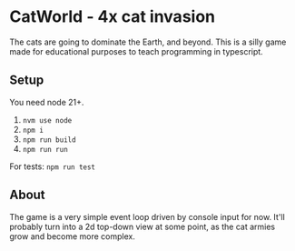 # CatWorld - 4x cat invasion

The cats are going to dominate the Earth, and beyond. This is a silly game made for educational purposes to teach programming in typescript. 

## Setup

You need node 21+. 

1. `nvm use node`
1. `npm i`
1. `npm run build`
1. `npm run run`

For tests: `npm run test`

## About

The game is a very simple event loop driven by console input for now. It'll probably turn into a 2d top-down view at some point, as the cat armies grow and become more complex.


